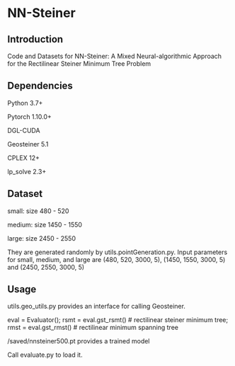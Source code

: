 # NN-Steiner

Introduction
------
Code and Datasets for NN-Steiner: A Mixed Neural-algorithmic Approach for the Rectilinear Steiner Minimum Tree Problem


Dependencies
------

Python 3.7+

Pytorch 1.10.0+

DGL-CUDA

Geosteiner 5.1

CPLEX 12+

lp_solve 2.3+


Dataset
------
small: size 480 - 520

medium: size 1450 - 1550

large: size 2450 - 2550

They are generated randomly by utils.pointGeneration.py. Input parameters for small, medium, and large are (480, 520, 3000, 5), (1450, 1550, 3000, 5) and (2450, 2550, 3000, 5)

Usage
------
utils.geo_utils.py provides an interface for calling Geosteiner. 

eval = Evaluator(); rsmt = eval.gst_rsmt() # rectilinear steiner minimum tree; rmst = eval.gst_rmst() # rectilinear minimum spanning tree

/saved/nnsteiner500.pt provides a trained model

Call evaluate.py to load it.
